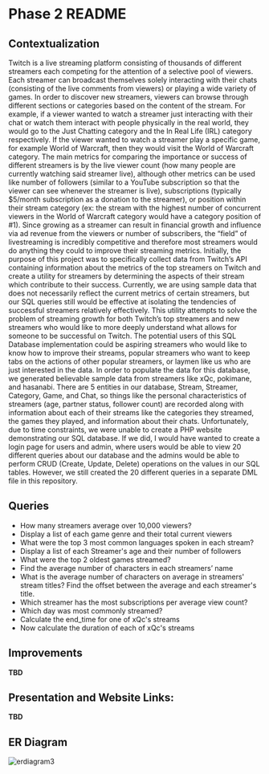 # Phase 2 README

## Contextualization
Twitch is a live streaming platform consisting of thousands of different streamers each competing for the attention of a selective pool of viewers. Each streamer can broadcast themselves solely interacting with their chats (consisting of the live comments from viewers) or playing a wide variety of games. In order to discover new streamers, viewers can browse through different sections or categories based on the content of the stream. For example, if a viewer wanted to watch a streamer just interacting with their chat or watch them interact with people physically in the real world, they would go to the Just Chatting category and the In Real Life (IRL) category respectively. If the viewer wanted to watch a streamer play a specific game, for example World of Warcraft, then they would visit the World of Warcraft category. The main metrics for comparing the importance or success of different streamers is by the live viewer count (how many people are currently watching said streamer live), although other metrics can be used like number of followers (similar to a YouTube subscription so that the viewer can see whenever the streamer is live), subscriptions (typically $5/month subscription as a donation to the streamer), or position within their stream category (ex: the stream with the highest number of concurrent viewers in the World of Warcraft category would have a category position of #1). 
Since growing as a streamer can result in financial growth and influence via ad revenue from the viewers or number of subscribers, the “field” of livestreaming is incredibly competitive and therefore most streamers would do anything they could to improve their streaming metrics. Initially, the purpose of this project was to specifically collect data from Twitch’s API containing information about the metrics of the top streamers on Twitch and create a utility for streamers by determining the aspects of their stream which contribute to their success. Currently, we are using sample data that does not necessarily reflect the current metrics of certain streamers, but our SQL queries still would be effective at isolating the tendencies of successful streamers relatively effectively. 
This utility attempts to solve the problem of streaming growth for both Twitch’s top streamers and new streamers who would like to more deeply understand what allows for someone to be successful on Twitch. The potential users of this SQL Database implementation could be aspiring streamers who would like to know how to improve their streams, popular streamers who want to keep tabs on the actions of other popular streamers, or laymen like us who are just interested in the data. In order to populate the data for this database, we generated believable sample data from streamers like xQc, pokimane, and hasanabi. There are 5 entities in our database, Stream, Streamer, Category, Game, and Chat, so things like the personal characteristics of streamers (age, partner status, follower count) are recorded along with information about each of their streams like the categories they streamed, the games they played, and information about their chats.
Unfortunately, due to time constraints, we were unable to create a PHP website demonstrating our SQL database. If we did, I would have wanted to create a login page for users and admin, where users would be able to view 20 different queries about our database and the admins would be able to perform CRUD (Create, Update, Delete) operations on the values in our SQL tables. However, we still created the 20 different queries in a separate DML file in this repository.

## Queries

* How many streamers average over 10,000 viewers?
* Display a list of each game genre and their total current viewers
* What were the top 3 most common languages spoken in each stream?
* Display a list of each Streamer's age and their number of followers
* What were the top 2 oldest games streamed?
* Find the average number of characters in each streamers’ name
* What is the average number of characters on average in streamers' stream titles? Find the offset between the average and each streamer's title.
* Which streamer has the most subscriptions per average view count?
* Which day was most commonly streamed?
* Calculate the end_time for one of xQc's streams
* Now calculate the duration of each of xQc's streams

## Improvements

**TBD**

## Presentation and Website Links:

**TBD**



## ER Diagram

![erdiagram3](https://user-images.githubusercontent.com/80475070/195957339-5b5070a4-8f65-4bdd-bd3b-e3cc35d556ce.jpg)
